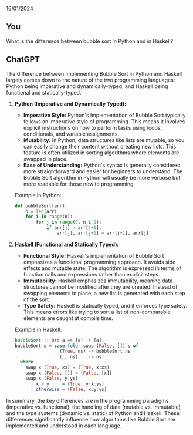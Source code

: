 16/01/2024
## You

What is the difference between bubble sort in Python and in Haskell?


## ChatGPT

The difference between implementing Bubble Sort in Python and Haskell largely comes down to the nature of the two programming languages: Python being imperative and dynamically-typed, and Haskell being functional and statically-typed.

1. **Python (Imperative and Dynamically Typed):**
   - **Imperative Style:** Python's implementation of Bubble Sort typically follows an imperative style of programming. This means it involves explicit instructions on how to perform tasks using loops, conditionals, and variable assignments.
   - **Mutability:** In Python, data structures like lists are mutable, so you can easily change their content without creating new lists. This feature is often utilized in sorting algorithms where elements are swapped in place.
   - **Ease of Understanding:** Python's syntax is generally considered more straightforward and easier for beginners to understand. The Bubble Sort algorithm in Python will usually be more verbose but more readable for those new to programming.

   Example in Python:
   ```python
   def bubbleSort(arr):
       n = len(arr)
       for i in range(n):
           for j in range(0, n-i-1):
               if arr[j] > arr[j+1]:
                   arr[j], arr[j+1] = arr[j+1], arr[j]
   ```

2. **Haskell (Functional and Statically Typed):**
   - **Functional Style:** Haskell's implementation of Bubble Sort emphasizes a functional programming approach. It avoids side effects and mutable state. The algorithm is expressed in terms of function calls and expressions rather than explicit steps.
   - **Immutability:** Haskell emphasizes immutability, meaning data structures cannot be modified after they are created. Instead of swapping elements in place, a new list is generated with each step of the sort.
   - **Type Safety:** Haskell is statically typed, and it enforces type safety. This means errors like trying to sort a list of non-comparable elements are caught at compile time.

   Example in Haskell:
   ```haskell
   bubbleSort :: Ord a => [a] -> [a]
   bubbleSort s = case foldr swap (False, []) s of
                    (True, ns) -> bubbleSort ns
                    (_, ns)    -> ns
     where
       swap x (True, xs) = (True, x:xs)
       swap x (False, []) = (False, [x])
       swap x (False, y:ys)
         | x > y     = (True, y:x:ys)
         | otherwise = (False, x:y:ys)
   ```

In summary, the key differences are in the programming paradigms (imperative vs. functional), the handling of data (mutable vs. immutable), and the type systems (dynamic vs. static) of Python and Haskell. These differences significantly influence how algorithms like Bubble Sort are implemented and understood in each language.